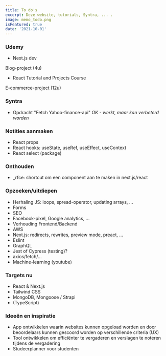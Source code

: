 ```yaml
---
title: To do's 
excerpt: Deze website, tutorials, Syntra, ... .
image: memo_todo.png
isFeatured: true
date: '2021-10-01'
---
```

### Udemy

- Next.js dev

Blog-project (4u)

- React Tutorial and Projects Course

E-commerce-project (12u)

### Syntra 

- Opdracht "Fetch Yahoo-finance-api" *OK - werkt, maar kan verbeterd worden*

### Notities aanmaken 

- React props
- React hooks: useState, useRef, useEffect, useContext
- React select (package)

### Onthouden

- _rfce: shortcut om een component aan te maken in next.js/react


### Opzoeken/uitdiepen

- Herhaling JS: loops, spread-operator, updating arrays, ... 
- Forms
- SEO
- Facebook-pixel, Google analytics, ...
- Verhouding Frontend/Backend
- AWS
- Next.js: redirects, rewrites, preview mode, preact, ...
- Eslint
- GraphQL
- Jest of Cypress (testing)?
- axios/fetch/...
- Machine-learning (youtube)

### Targets nu 

- React & Next.js
- Tailwind CSS
- MongoDB, Mongoose / Strapi  
- (TypeScript)

### Ideeën en inspiratie

- App ontwikkelen waarin websites kunnen opgeload worden en door beoordelaars kunnen gescoord worden op verschillende criteria (UX)
- Tool ontwikkelen om efficiënter te vergaderen en verslagen te noteren tijdens de vergadering
- Studeerplanner voor studenten
